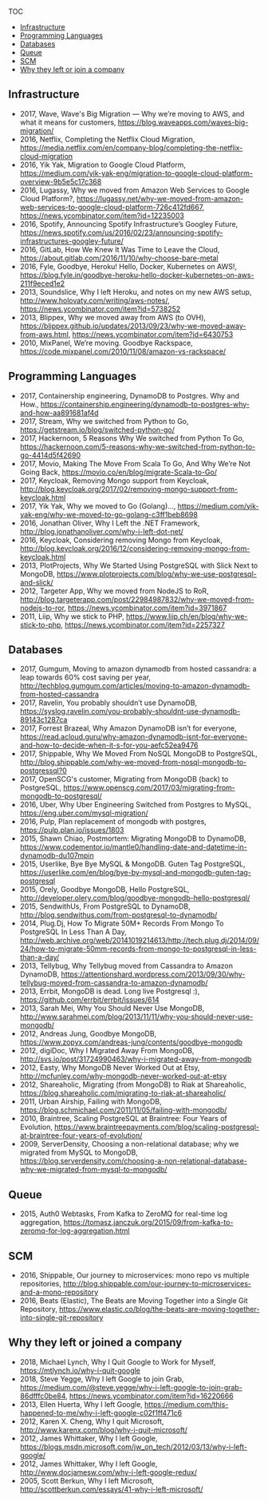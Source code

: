 TOC

* [Infrastructure](#infrastructure)
* [Programming Languages](#programming-languages)
* [Databases](#databases)
* [Queue](#queue)
* [SCM](#scm)
* [Why they left or join a company](#why-they-left-or-joined-a-company)

## Infrastructure

* 2017, Wave, Wave's Big Migration — Why we’re moving to AWS, and what it means for customers, https://blog.waveapps.com/waves-big-migration/
* 2016, Netflix, Completing the Netflix Cloud Migration, https://media.netflix.com/en/company-blog/completing-the-netflix-cloud-migration
* 2016, Yik Yak, Migration to Google Cloud Platform, https://medium.com/yik-yak-eng/migration-to-google-cloud-platform-overview-9b5e5c17c368
* 2016, Lugassy, Why we moved from Amazon Web Services to Google Cloud Platform?, https://lugassy.net/why-we-moved-from-amazon-web-services-to-google-cloud-platform-726c412fd667, https://news.ycombinator.com/item?id=12235003
* 2016, Spotify, Announcing Spotify Infrastructure’s Googley Future, https://news.spotify.com/us/2016/02/23/announcing-spotify-infrastructures-googley-future/
* 2016, GitLab, How We Knew It Was Time to Leave the Cloud, https://about.gitlab.com/2016/11/10/why-choose-bare-metal
* 2016, Fyle, Goodbye, Heroku! Hello, Docker, Kubernetes on AWS!, https://blog.fyle.in/goodbye-heroku-hello-docker-kubernetes-on-aws-211f9eced1e2
* 2013, Soundslice, Why I left Heroku, and notes on my new AWS setup, http://www.holovaty.com/writing/aws-notes/, https://news.ycombinator.com/item?id=5738252
* 2013, Blippex, Why we moved away from AWS (to OVH), https://blippex.github.io/updates/2013/09/23/why-we-moved-away-from-aws.html, https://news.ycombinator.com/item?id=6430753
* 2010, MixPanel, We’re moving. Goodbye Rackspace, https://code.mixpanel.com/2010/11/08/amazon-vs-rackspace/

## Programming Languages

* 2017, Containership engineering, DynamoDB to Postgres. Why and How., https://containership.engineering/dynamodb-to-postgres-why-and-how-aa891681af4d
* 2017, Stream, Why we switched from Python to Go, https://getstream.io/blog/switched-python-go/
* 2017, Hackernoon, 5 Reasons Why We switched from Python To Go, https://hackernoon.com/5-reasons-why-we-switched-from-python-to-go-4414d5f42690
* 2017, Movio, Making The Move From Scala To Go, And Why We’re Not Going Back, https://movio.co/en/blog/migrate-Scala-to-Go/
* 2017, Keycloak, Removing Mongo support from Keycloak, http://blog.keycloak.org/2017/02/removing-mongo-support-from-keycloak.html
* 2017, Yik Yak, Why we moved to Go (Golang)…, https://medium.com/yik-yak-eng/why-we-moved-to-go-golang-c3ff1beb8698
* 2016, Jonathan Oliver, Why I Left the .NET Framework, http://blog.jonathanoliver.com/why-i-left-dot-net/
* 2016, Keycloak, Considering removing Mongo from Keycloak, http://blog.keycloak.org/2016/12/considering-removing-mongo-from-keycloak.html
* 2013, PlotProjects, Why We Started Using PostgreSQL with Slick Next to MongoDB, https://www.plotprojects.com/blog/why-we-use-postgresql-and-slick/
* 2012, Targeter App, Why we moved from NodeJS to RoR, http://blog.targeterapp.com/post/22984987832/why-we-moved-from-nodejs-to-ror, https://news.ycombinator.com/item?id=3971867
* 2011, Liip, Why we stick to PHP, https://www.liip.ch/en/blog/why-we-stick-to-php, https://news.ycombinator.com/item?id=2257327

## Databases

* 2017, Gumgum, Moving to amazon dynamodb from hosted cassandra: a leap towards 60% cost saving per year, http://techblog.gumgum.com/articles/moving-to-amazon-dynamodb-from-hosted-cassandra
* 2017, Ravelin, You probably shouldn’t use DynamoDB, https://syslog.ravelin.com/you-probably-shouldnt-use-dynamodb-89143c1287ca
* 2017, Forrest Brazeal, Why Amazon DynamoDB isn’t for everyone, https://read.acloud.guru/why-amazon-dynamodb-isnt-for-everyone-and-how-to-decide-when-it-s-for-you-aefc52ea9476
* 2017, Shippable, Why We Moved From NoSQL MongoDB to PostgreSQL, http://blog.shippable.com/why-we-moved-from-nosql-mongodb-to-postgressql?0
* 2017, OpenSCG's customer, Migrating from MongoDB (back) to PostgreSQL, https://www.openscg.com/2017/03/migrating-from-mongodb-to-postgresql/
* 2016, Uber, Why Uber Engineering Switched from Postgres to MySQL, https://eng.uber.com/mysql-migration/
* 2016, Pulp, Plan replacement of mongodb with postgres, https://pulp.plan.io/issues/1803
* 2015, Shawn Chiao, Postmortem: Migrating MongoDB to DynamoDB, https://www.codementor.io/mantle0/handling-date-and-datetime-in-dynamodb-du107mpin
* 2015, Userlike, Bye Bye MySQL & MongoDB. Guten Tag PostgreSQL, https://userlike.com/en/blog/bye-by-mysql-and-mongodb-guten-tag-postgresql
* 2015, Orely, Goodbye MongoDB, Hello PostgreSQL, http://developer.olery.com/blog/goodbye-mongodb-hello-postgresql/
* 2015, SendwithUs, From PostgreSQL to DynamoDB, http://blog.sendwithus.com/from-postgresql-to-dynamodb/
* 2014, Plug.Dj, How To Migrate 50M+ Records From Mongo To PostgreSQL In Less Than A Day, http://web.archive.org/web/20141019214613/http://tech.plug.dj/2014/09/24/how-to-migrate-50mm-records-from-mongo-to-postgresql-in-less-than-a-day/
* 2013, Tellybug, Why Tellybug moved from Cassandra to Amazon DynamoDB, https://attentionshard.wordpress.com/2013/09/30/why-tellybug-moved-from-cassandra-to-amazon-dynamodb/
* 2013, Errbit, MongoDB is dead. Long live Postgresql :), https://github.com/errbit/errbit/issues/614
* 2013, Sarah Mei, Why You Should Never Use MongoDB, http://www.sarahmei.com/blog/2013/11/11/why-you-should-never-use-mongodb/
* 2012, Andreas Jung, Goodbye MongoDB, https://www.zopyx.com/andreas-jung/contents/goodbye-mongodb
* 2012, digiDoc, Why I Migrated Away From MongoDB, http://svs.io/post/31724990463/why-i-migrated-away-from-mongodb
* 2012, Easty, Why MongoDB Never Worked Out at Etsy, http://mcfunley.com/why-mongodb-never-worked-out-at-etsy
* 2012, Shareaholic, Migrating (from MongoDB) to Riak at Shareaholic, https://blog.shareaholic.com/migrating-to-riak-at-shareaholic/
* 2011, Urban Airship, Failing with MongoDB, https://blog.schmichael.com/2011/11/05/failing-with-mongodb/
* 2010, Braintree, Scaling PostgreSQL at Braintree: Four Years of Evolution, https://www.braintreepayments.com/blog/scaling-postgresql-at-braintree-four-years-of-evolution/
* 2009, ServerDensity, Choosing a non-relational database; why we migrated from MySQL to MongoDB, https://blog.serverdensity.com/choosing-a-non-relational-database-why-we-migrated-from-mysql-to-mongodb/

## Queue

* 2015, Auth0 Webtasks, From Kafka to ZeroMQ for real-time log aggregation, https://tomasz.janczuk.org/2015/09/from-kafka-to-zeromq-for-log-aggregation.html

## SCM

* 2016, Shippable, Our journey to microservices: mono repo vs multiple repositories, http://blog.shippable.com/our-journey-to-microservices-and-a-mono-repository
* 2016, Beats (Elastic), The Beats are Moving Together into a Single Git Repository, https://www.elastic.co/blog/the-beats-are-moving-together-into-single-git-repository

## Why they left or joined a company

* 2018, Michael Lynch, Why I Quit Google to Work for Myself, https://mtlynch.io/why-i-quit-google
* 2018, Steve Yegge, Why I left Google to join Grab, https://medium.com/@steve.yegge/why-i-left-google-to-join-grab-86dfffc0be84, https://news.ycombinator.com/item?id=16220666
* 2013, Ellen Huerta, Why I left Google, https://medium.com/this-happened-to-me/why-i-left-google-c02f1ff471c6
* 2012, Karen X. Cheng, Why I quit Microsoft, http://www.karenx.com/blog/why-i-quit-microsoft/
* 2012, James Whittaker, Why I left Google, https://blogs.msdn.microsoft.com/jw_on_tech/2012/03/13/why-i-left-google/
* 2012, James Whittaker, Why I left Google, http://www.docjamesw.com/why-i-left-google-redux/
* 2005, Scott Berkun, Why I left Microsoft, http://scottberkun.com/essays/41-why-i-left-microsoft/
